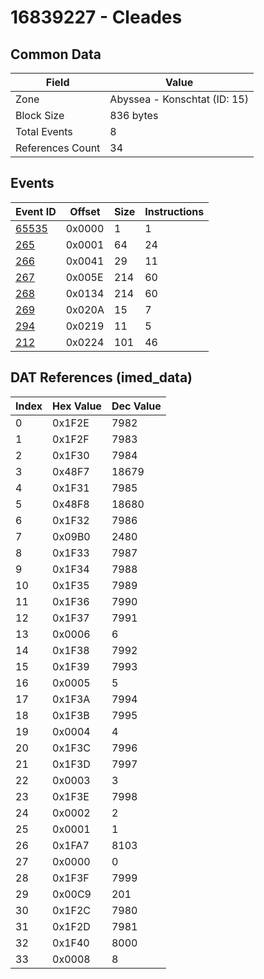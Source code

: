 # 16839227 - Cleades

## Common Data

| Field            | Value                        |
|------------------|------------------------------|
| Zone             | Abyssea - Konschtat (ID: 15) |
| Block Size       | 836 bytes                    |
| Total Events     | 8                            |
| References Count | 34                           |

## Events

| Event ID            | Offset   |   Size |   Instructions |
|---------------------|----------|--------|----------------|
| [65535](./65535.md) | 0x0000   |      1 |              1 |
| [265](./265.md)     | 0x0001   |     64 |             24 |
| [266](./266.md)     | 0x0041   |     29 |             11 |
| [267](./267.md)     | 0x005E   |    214 |             60 |
| [268](./268.md)     | 0x0134   |    214 |             60 |
| [269](./269.md)     | 0x020A   |     15 |              7 |
| [294](./294.md)     | 0x0219   |     11 |              5 |
| [212](./212.md)     | 0x0224   |    101 |             46 |

## DAT References (imed_data)

|   Index | Hex Value   |   Dec Value |
|---------|-------------|-------------|
|       0 | 0x1F2E      |        7982 |
|       1 | 0x1F2F      |        7983 |
|       2 | 0x1F30      |        7984 |
|       3 | 0x48F7      |       18679 |
|       4 | 0x1F31      |        7985 |
|       5 | 0x48F8      |       18680 |
|       6 | 0x1F32      |        7986 |
|       7 | 0x09B0      |        2480 |
|       8 | 0x1F33      |        7987 |
|       9 | 0x1F34      |        7988 |
|      10 | 0x1F35      |        7989 |
|      11 | 0x1F36      |        7990 |
|      12 | 0x1F37      |        7991 |
|      13 | 0x0006      |           6 |
|      14 | 0x1F38      |        7992 |
|      15 | 0x1F39      |        7993 |
|      16 | 0x0005      |           5 |
|      17 | 0x1F3A      |        7994 |
|      18 | 0x1F3B      |        7995 |
|      19 | 0x0004      |           4 |
|      20 | 0x1F3C      |        7996 |
|      21 | 0x1F3D      |        7997 |
|      22 | 0x0003      |           3 |
|      23 | 0x1F3E      |        7998 |
|      24 | 0x0002      |           2 |
|      25 | 0x0001      |           1 |
|      26 | 0x1FA7      |        8103 |
|      27 | 0x0000      |           0 |
|      28 | 0x1F3F      |        7999 |
|      29 | 0x00C9      |         201 |
|      30 | 0x1F2C      |        7980 |
|      31 | 0x1F2D      |        7981 |
|      32 | 0x1F40      |        8000 |
|      33 | 0x0008      |           8 |
